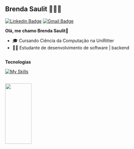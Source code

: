 ## Brenda Saulit 👩🏻‍💻

[![Linkedin Badge](https://img.shields.io/badge/-LinkedIn-0A66C2?style=flat-square&logo=Linkedin&logoColor=white&link=https://www.linkedin.com/in/brenda-saulit/)](https://www.linkedin.com/in/brenda-saulit/)
[![Gmail Badge](https://img.shields.io/badge/-brenda.saulit@gmail.com-6633cc?style=flat-square&logo=Gmail&logoColor=white&link=mailto:brenda.saulit@gmail.com)](mailto:brenda.saulit@gmail.com)

**Olá, me chamo Brenda Saulit👋**

- 🎓 Cursando Ciência da Computação na UniRitter
- 👩‍💻 Estudante de desenvolvimento de software | backend

## 
**Tecnologias**

[![My Skills](https://skillicons.dev/icons?i=java,mysql&theme=dark)](https://skillicons.dev)

##

<div align="left">
  <a href=https://www.linkedin.com/in/brenda-saulit/>
  <img width="41%" height="195px" src="https://github-readme-stats.vercel.app/api/top-langs/?username=BrendaSaulit&layout=compact&hide_border=true&title_color=8f00ff&text_color=ffffff&bg_color=0d1117" />
 </div>

##
